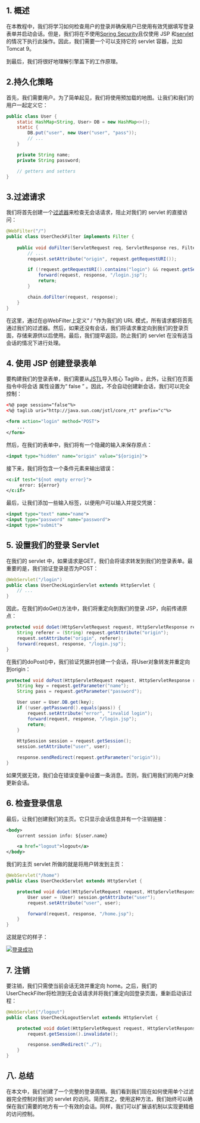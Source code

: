 ## 1. 概述

在本教程中，我们将学习如何检查用户的登录并确保用户已使用有效凭据填写登录表单并启动会话。但是，我们将在不使用[Spring Security](https://www.baeldung.com/spring-security-login)且仅使用 JSP 和[servlet](https://www.baeldung.com/register-servlet)的情况下执行此操作。因此，我们需要一个可以支持它的 servlet 容器，比如 Tomcat 9。

到最后，我们将很好地理解引擎盖下的工作原理。

## 2.持久化策略

首先，我们需要用户。为了简单起见，我们将使用预加载的地图。让我们和我们的用户一起定义它：

```java
public class User {
    static HashMap<String, User> DB = new HashMap<>();
    static {
        DB.put("user", new User("user", "pass"));
        // ...
    }

    private String name;
    private String password;

    // getters and setters
}
```

## 3.过滤请求

我们将首先创建一个[过滤器](https://www.baeldung.com/intercepting-filter-pattern-in-java)来检查无会话请求，阻止对我们的 servlet 的直接访问：

```java
@WebFilter("/")
public class UserCheckFilter implements Filter {
    
    public void doFilter(ServletRequest req, ServletResponse res, FilterChain chain) {
        // ...
        request.setAttribute("origin", request.getRequestURI());

        if (!request.getRequestURI().contains("login") && request.getSession(false) == null) {
            forward(request, response, "/login.jsp");
            return;
        }

        chain.doFilter(request, response);
    }
}
```

在这里，通过在@WebFilter上定义“ / ”作为我们的 URL 模式，所有请求都将首先通过我们的过滤器。然后，如果还没有会话，我们将请求重定向到我们的登录页面，存储来源供以后使用。最后，我们提早返回，防止我们的 servlet 在没有适当会话的情况下进行处理。

## 4. 使用 JSP 创建登录表单

要构建我们的登录表单，我们需要从[JSTL](https://www.baeldung.com/jstl)导入核心 Taglib 。此外，让我们在页面指令中将会话 属性设置为“ false ” 。因此，不会自动创建新会话，我们可以完全控制：

```xml
<%@ page session="false"%>
<%@ taglib uri="http://java.sun.com/jstl/core_rt" prefix="c"%>

<form action="login" method="POST">
    ...
</form>

```

然后，在我们的表单中，我们将有一个隐藏的输入来保存原点：

```xml
<input type="hidden" name="origin" value="${origin}">
```

接下来，我们将包含一个条件元素来输出错误：

```xml
<c:if test="${not empty error}">
     error: ${error} 
</c:if>
```

最后，让我们添加一些输入标签，以便用户可以输入并提交凭据：

```xml
<input type="text" name="name">
<input type="password" name="password"> 
<input type="submit">
```

## 5. 设置我们的登录 Servlet

在我们的 servlet 中，如果请求是GET，我们会将请求转发到我们的登录表单。最重要的是，我们验证登录是否为POST：

```java
@WebServlet("/login")
public class UserCheckLoginServlet extends HttpServlet {
    // ...
}

```

因此，在我们的doGet()方法中，我们将重定向到我们的登录 JSP，向前传递原点：

```java
protected void doGet(HttpServletRequest request, HttpServletResponse response) {
    String referer = (String) request.getAttribute("origin");
    request.setAttribute("origin", referer);
    forward(request, response, "/login.jsp");
}
```

在我们的doPost()中，我们验证凭据并创建一个会话，将User对象转发并重定向到origin：

```java
protected void doPost(HttpServletRequest request, HttpServletResponse response) {
    String key = request.getParameter("name");
    String pass = request.getParameter("password");

    User user = User.DB.get(key);
    if (!user.getPassword().equals(pass)) {
        request.setAttribute("error", "invalid login");
        forward(request, response, "/login.jsp");
        return;
    }
        
    HttpSession session = request.getSession();
    session.setAttribute("user", user);

    response.sendRedirect(request.getParameter("origin"));
}
```

如果凭据无效，我们会在错误变量中设置一条消息。否则，我们用我们的用户对象更新会话。

## 6. 检查登录信息

最后，让我们创建我们的主页。它只显示会话信息并有一个注销链接：

```xml
<body>
    current session info: ${user.name}

    <a href="logout">logout</a>
</body>

```

我们的主页 servlet 所做的就是将用户转发到主页：

```java
@WebServlet("/home")
public class UserCheckServlet extends HttpServlet {

    protected void doGet(HttpServletRequest request, HttpServletResponse response) {
        User user = (User) session.getAttribute("user");
        request.setAttribute("user", user);

        forward(request, response, "/home.jsp");
    }
}
```

这就是它的样子：

[![登录成功](https://www.baeldung.com/wp-content/uploads/2022/02/login-success.png)](https://www.baeldung.com/wp-content/uploads/2022/02/login-success.png)

## 7. 注销

要注销，我们只需使当前会话无效并重定向 home。之后，我们的UserCheckFilter将检测到无会话请求并将我们重定向回登录页面，重新启动该过程：

```java
@WebServlet("/logout")
public class UserCheckLogoutServlet extends HttpServlet {

    protected void doGet(HttpServletRequest request, HttpServletResponse response) {
        request.getSession().invalidate();

        response.sendRedirect("./");
    }
}
```

## 八. 总结

在本文中，我们创建了一个完整的登录周期。我们看到我们现在如何使用单个过滤器完全控制对我们的 servlet 的访问。简而言之，使用这种方法，我们始终可以确保在我们需要的地方有一个有效的会话。同样，我们可以扩展该机制以实现更精细的访问控制。